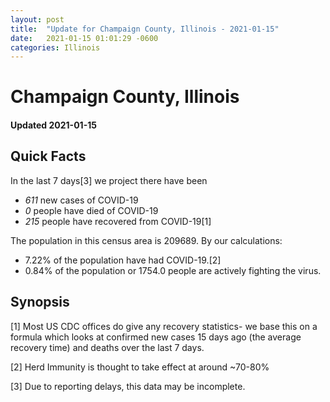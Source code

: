 ```yaml
---
layout: post
title:  "Update for Champaign County, Illinois - 2021-01-15"
date:   2021-01-15 01:01:29 -0600
categories: Illinois
---
```


# Champaign County, Illinois
#### Updated 2021-01-15

## Quick Facts

In the last 7 days[3] we project there have been
- *611* new cases of COVID-19
- *0* people have died of COVID-19
- *215* people have recovered from COVID-19[1]

The population in this census area is 209689. By our calculations:
- 7.22% of the population have had COVID-19.[2]
- 0.84% of the population or 1754.0 people are actively fighting the virus.

## Synopsis




[1] Most US CDC offices do give any recovery statistics- we base this on a formula which looks at confirmed new cases
15 days ago (the average recovery time) and deaths over the last 7 days.

[2] Herd Immunity is thought to take effect at around ~70-80%

[3] Due to reporting delays, this data may be incomplete.
 
    